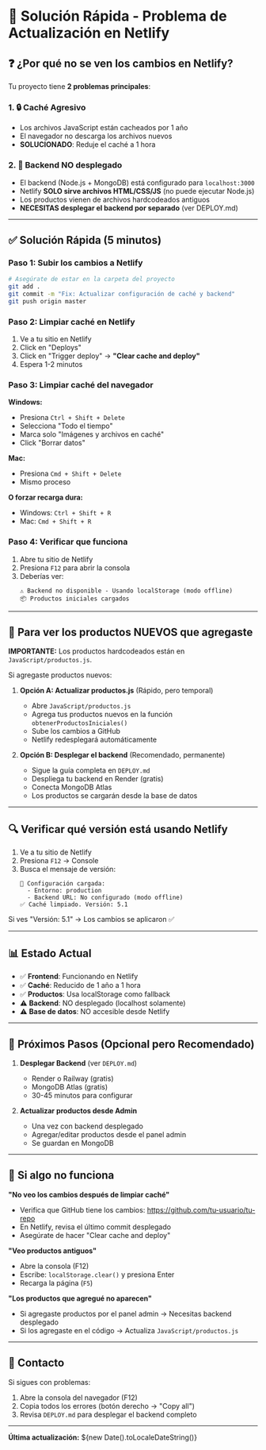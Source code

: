 # 🚀 Solución Rápida - Problema de Actualización en Netlify

## ❓ ¿Por qué no se ven los cambios en Netlify?

Tu proyecto tiene **2 problemas principales**:

### 1. 🔒 **Caché Agresivo**
- Los archivos JavaScript están cacheados por 1 año
- El navegador no descarga los archivos nuevos
- **SOLUCIONADO**: Reduje el caché a 1 hora

### 2. 🔌 **Backend NO desplegado**
- El backend (Node.js + MongoDB) está configurado para `localhost:3000`
- Netlify **SOLO sirve archivos HTML/CSS/JS** (no puede ejecutar Node.js)
- Los productos vienen de archivos hardcodeados antiguos
- **NECESITAS desplegar el backend por separado** (ver DEPLOY.md)

---

## ✅ Solución Rápida (5 minutos)

### Paso 1: Subir los cambios a Netlify

```bash
# Asegúrate de estar en la carpeta del proyecto
git add .
git commit -m "Fix: Actualizar configuración de caché y backend"
git push origin master
```

### Paso 2: Limpiar caché en Netlify

1. Ve a tu sitio en Netlify
2. Click en "Deploys"
3. Click en "Trigger deploy" → **"Clear cache and deploy"**
4. Espera 1-2 minutos

### Paso 3: Limpiar caché del navegador

**Windows:**
- Presiona `Ctrl + Shift + Delete`
- Selecciona "Todo el tiempo"
- Marca solo "Imágenes y archivos en caché"
- Click "Borrar datos"

**Mac:**
- Presiona `Cmd + Shift + Delete`
- Mismo proceso

**O forzar recarga dura:**
- Windows: `Ctrl + Shift + R`
- Mac: `Cmd + Shift + R`

### Paso 4: Verificar que funciona

1. Abre tu sitio de Netlify
2. Presiona `F12` para abrir la consola
3. Deberías ver:
   ```
   ⚠️ Backend no disponible - Usando localStorage (modo offline)
   📦 Productos iniciales cargados
   ```

---

## 🎯 Para ver los productos NUEVOS que agregaste

**IMPORTANTE:** Los productos hardcodeados están en `JavaScript/productos.js`.

Si agregaste productos nuevos:

1. **Opción A: Actualizar productos.js** (Rápido, pero temporal)
   - Abre `JavaScript/productos.js`
   - Agrega tus productos nuevos en la función `obtenerProductosIniciales()`
   - Sube los cambios a GitHub
   - Netlify redesplegará automáticamente

2. **Opción B: Desplegar el backend** (Recomendado, permanente)
   - Sigue la guía completa en `DEPLOY.md`
   - Despliega tu backend en Render (gratis)
   - Conecta MongoDB Atlas
   - Los productos se cargarán desde la base de datos

---

## 🔍 Verificar qué versión está usando Netlify

1. Ve a tu sitio de Netlify
2. Presiona `F12` → Console
3. Busca el mensaje de versión:
   ```
   🔧 Configuración cargada:
     - Entorno: production
     - Backend URL: No configurado (modo offline)
   ✅ Caché limpiado. Versión: 5.1
   ```

Si ves "Versión: 5.1" → Los cambios se aplicaron ✅

---

## 📊 Estado Actual

- ✅ **Frontend**: Funcionando en Netlify
- ✅ **Caché**: Reducido de 1 año a 1 hora
- ✅ **Productos**: Usa localStorage como fallback
- ⚠️ **Backend**: NO desplegado (localhost solamente)
- ⚠️ **Base de datos**: NO accesible desde Netlify

---

## 🚀 Próximos Pasos (Opcional pero Recomendado)

1. **Desplegar Backend** (ver `DEPLOY.md`)
   - Render o Railway (gratis)
   - MongoDB Atlas (gratis)
   - 30-45 minutos para configurar

2. **Actualizar productos desde Admin**
   - Una vez con backend desplegado
   - Agregar/editar productos desde el panel admin
   - Se guardan en MongoDB

---

## 🐛 Si algo no funciona

**"No veo los cambios después de limpiar caché"**
- Verifica que GitHub tiene los cambios: https://github.com/tu-usuario/tu-repo
- En Netlify, revisa el último commit desplegado
- Asegúrate de hacer "Clear cache and deploy"

**"Veo productos antiguos"**
- Abre la consola (F12)
- Escribe: `localStorage.clear()` y presiona Enter
- Recarga la página (`F5`)

**"Los productos que agregué no aparecen"**
- Si agregaste productos por el panel admin → Necesitas backend desplegado
- Si los agregaste en el código → Actualiza `JavaScript/productos.js`

---

## 📱 Contacto

Si sigues con problemas:
1. Abre la consola del navegador (F12)
2. Copia todos los errores (botón derecho → "Copy all")
3. Revisa `DEPLOY.md` para desplegar el backend completo

---

**Última actualización:** ${new Date().toLocaleDateString()}

